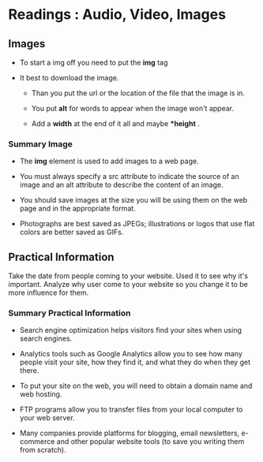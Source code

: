 # Readings : Audio, Video, Images

## Images

- To start a img off you need to put the **img** tag

- It best to download the image.

  - Than you put the url or the location of the file that the image is in.

  - You put **alt** for words to appear when the image won't appear.

  - Add a **width** at the end of it all and maybe **\*height** .

### Summary Image

- The **img** element is used to add images to a
  web page.

- You must always specify a src attribute to indicate the
  source of an image and an alt attribute to describe the
  content of an image.

- You should save images at the size you will be using
  them on the web page and in the appropriate format.

- Photographs are best saved as JPEGs; illustrations or
  logos that use flat colors are better saved as GIFs.

## Practical Information

Take the date from people coming to your website. Used it to see why it's
important. Analyze why user come to your website so you change it to be more influence for them.

### Summary Practical Information

- Search engine optimization helps visitors find your
  sites when using search engines.

- Analytics tools such as Google Analytics allow you to
  see how many people visit your site, how they find it,
  and what they do when they get there.

- To put your site on the web, you will need to obtain a
  domain name and web hosting.

- FTP programs allow you to transfer files from your
  local computer to your web server.

- Many companies provide platforms for blogging, email
  newsletters, e-commerce and other popular website
  tools (to save you writing them from scratch).
